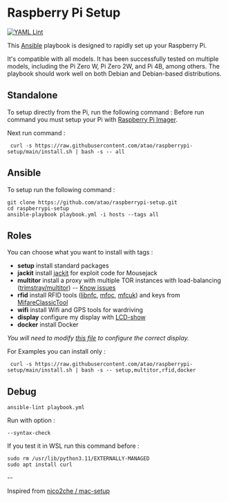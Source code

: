 # Raspberry Pi Setup

[![YAML Lint](https://github.com/atao/raspberrypi-setup/actions/workflows/main.yml/badge.svg)](https://github.com/atao/raspberrypi-setup/actions/workflows/main.yml)

This [Ansible](https://www.ansible.com/) playbook is designed to rapidly set up your Raspberry Pi.

It's compatible with all models. It has been successfully tested on multiple models, including the Pi Zero W, Pi Zero 2W, and Pi 4B, among others. The playbook should work well on both Debian and Debian-based distributions.

## Standalone

To setup directly from the Pi, run the following command :
Before run command you must setup your Pi with [Raspberry Pi Imager](https://www.raspberrypi.org/software/).

Next run command :

```
 curl -s https://raw.githubusercontent.com/atao/raspberrypi-setup/main/install.sh | bash -s -- all
```
## Ansible

To setup run the following command :

```
git clone https://github.com/atao/raspberrypi-setup.git
cd raspberrypi-setup
ansible-playbook playbook.yml -i hosts --tags all
```

## Roles

You can choose what you want to install with tags :

- **setup** install standard packages
- **jackit** install [jackit](https://github.com/insecurityofthings/jackit) for exploit code for Mousejack
- **multitor** install a proxy with multiple TOR instances with load-balancing ([trimstray/multitor](https://github.com/trimstray/multitor)) -- [Know issues](https://github.com/atao/raspberrypi-setup/blob/main/roles/multitor/README.md)
- **rfid** install RFID tools ([libnfc](https://github.com/nfc-tools/libnfc), [mfoc](https://github.com/nfc-tools/mfoc), [mfcuk](https://github.com/nfc-tools/mfcuk)) and keys from [MifareClassicTool](https://github.com/ikarus23/MifareClassicTool/tree/master/Mifare%20Classic%20Tool/app/src/main/assets/key-files)
- **wifi** install Wifi and GPS tools for wardriving
- **display** configure my display with [LCD-show](https://github.com/goodtft/LCD-show)
- **docker** install Docker

_You will need to modify [this file](roles/display/tasks/main.yml) to configure the correct display._

For Examples you can install only :
```
 curl -s https://raw.githubusercontent.com/atao/raspberrypi-setup/main/install.sh | bash -s -- setup,multitor,rfid,docker
```

## Debug
```
ansible-lint playbook.yml
```
Run with option :
```
--syntax-check
```
If you test it in WSL run this command before :
```
sudo rm /usr/lib/python3.11/EXTERNALLY-MANAGED
sudo apt install curl
```
--

Inspired from [nico2che / mac-setup](https://github.com/nico2che/mac-setup)
